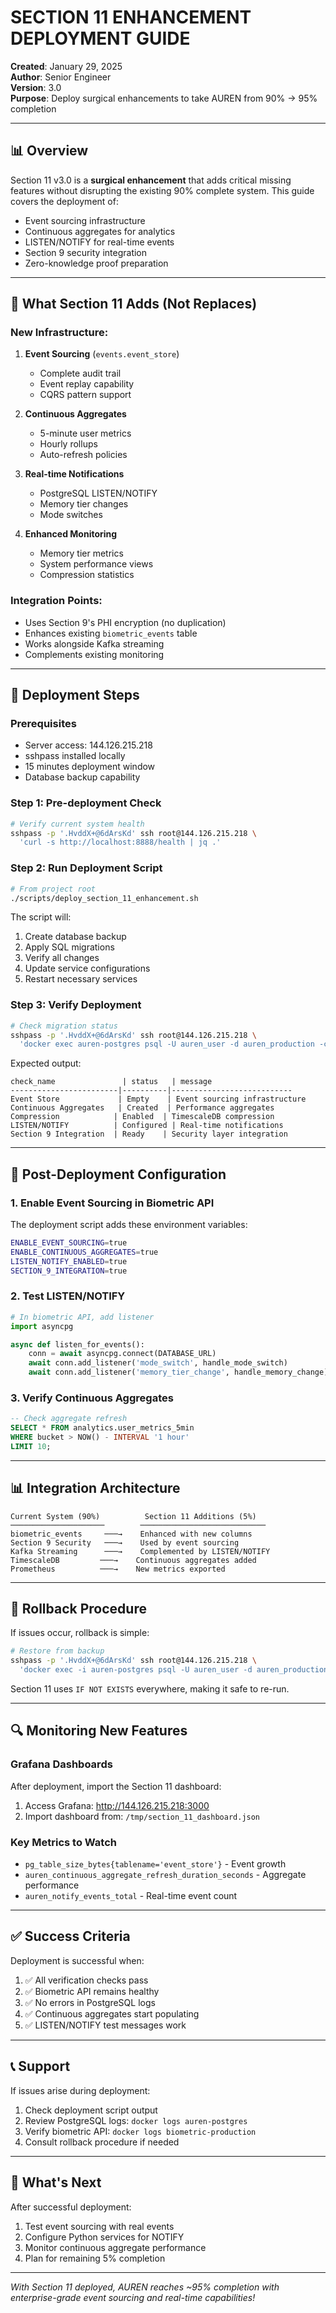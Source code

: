 # SECTION 11 ENHANCEMENT DEPLOYMENT GUIDE

**Created**: January 29, 2025  
**Author**: Senior Engineer  
**Version**: 3.0  
**Purpose**: Deploy surgical enhancements to take AUREN from 90% → 95% completion

---

## 📊 Overview

Section 11 v3.0 is a **surgical enhancement** that adds critical missing features without disrupting the existing 90% complete system. This guide covers the deployment of:

- Event sourcing infrastructure
- Continuous aggregates for analytics
- LISTEN/NOTIFY for real-time events
- Section 9 security integration
- Zero-knowledge proof preparation

---

## 🎯 What Section 11 Adds (Not Replaces)

### New Infrastructure:
1. **Event Sourcing** (`events.event_store`)
   - Complete audit trail
   - Event replay capability
   - CQRS pattern support

2. **Continuous Aggregates**
   - 5-minute user metrics
   - Hourly rollups
   - Auto-refresh policies

3. **Real-time Notifications**
   - PostgreSQL LISTEN/NOTIFY
   - Memory tier changes
   - Mode switches

4. **Enhanced Monitoring**
   - Memory tier metrics
   - System performance views
   - Compression statistics

### Integration Points:
- Uses Section 9's PHI encryption (no duplication)
- Enhances existing `biometric_events` table
- Works alongside Kafka streaming
- Complements existing monitoring

---

## 🚀 Deployment Steps

### Prerequisites
- Server access: 144.126.215.218
- sshpass installed locally
- 15 minutes deployment window
- Database backup capability

### Step 1: Pre-deployment Check
```bash
# Verify current system health
sshpass -p '.HvddX+@6dArsKd' ssh root@144.126.215.218 \
  'curl -s http://localhost:8888/health | jq .'
```

### Step 2: Run Deployment Script
```bash
# From project root
./scripts/deploy_section_11_enhancement.sh
```

The script will:
1. Create database backup
2. Apply SQL migrations
3. Verify all changes
4. Update service configurations
5. Restart necessary services

### Step 3: Verify Deployment
```bash
# Check migration status
sshpass -p '.HvddX+@6dArsKd' ssh root@144.126.215.218 \
  'docker exec auren-postgres psql -U auren_user -d auren_production -c "SELECT * FROM verify_section_11_migration();"'
```

Expected output:
```
check_name               | status   | message
------------------------|----------|---------------------------
Event Store             | Empty    | Event sourcing infrastructure
Continuous Aggregates   | Created  | Performance aggregates
Compression            | Enabled  | TimescaleDB compression
LISTEN/NOTIFY          | Configured | Real-time notifications
Section 9 Integration  | Ready    | Security layer integration
```

---

## 🔧 Post-Deployment Configuration

### 1. Enable Event Sourcing in Biometric API

The deployment script adds these environment variables:
```bash
ENABLE_EVENT_SOURCING=true
ENABLE_CONTINUOUS_AGGREGATES=true
LISTEN_NOTIFY_ENABLED=true
SECTION_9_INTEGRATION=true
```

### 2. Test LISTEN/NOTIFY

```python
# In biometric API, add listener
import asyncpg

async def listen_for_events():
    conn = await asyncpg.connect(DATABASE_URL)
    await conn.add_listener('mode_switch', handle_mode_switch)
    await conn.add_listener('memory_tier_change', handle_memory_change)
```

### 3. Verify Continuous Aggregates

```sql
-- Check aggregate refresh
SELECT * FROM analytics.user_metrics_5min 
WHERE bucket > NOW() - INTERVAL '1 hour' 
LIMIT 10;
```

---

## 📊 Integration Architecture

```
Current System (90%)          Section 11 Additions (5%)
─────────────────────        ────────────────────────────
biometric_events     ───→    Enhanced with new columns
Section 9 Security   ───→    Used by event sourcing
Kafka Streaming      ───→    Complemented by LISTEN/NOTIFY
TimescaleDB         ───→    Continuous aggregates added
Prometheus          ───→    New metrics exported
```

---

## 🚨 Rollback Procedure

If issues occur, rollback is simple:

```bash
# Restore from backup
sshpass -p '.HvddX+@6dArsKd' ssh root@144.126.215.218 \
  'docker exec -i auren-postgres psql -U auren_user -d auren_production < /root/backups/auren_backup_[timestamp].sql'
```

Section 11 uses `IF NOT EXISTS` everywhere, making it safe to re-run.

---

## 🔍 Monitoring New Features

### Grafana Dashboards
After deployment, import the Section 11 dashboard:
1. Access Grafana: http://144.126.215.218:3000
2. Import dashboard from: `/tmp/section_11_dashboard.json`

### Key Metrics to Watch
- `pg_table_size_bytes{tablename='event_store'}` - Event growth
- `auren_continuous_aggregate_refresh_duration_seconds` - Aggregate performance
- `auren_notify_events_total` - Real-time event count

---

## ✅ Success Criteria

Deployment is successful when:
1. ✅ All verification checks pass
2. ✅ Biometric API remains healthy
3. ✅ No errors in PostgreSQL logs
4. ✅ Continuous aggregates start populating
5. ✅ LISTEN/NOTIFY test messages work

---

## 📞 Support

If issues arise during deployment:
1. Check deployment script output
2. Review PostgreSQL logs: `docker logs auren-postgres`
3. Verify biometric API: `docker logs biometric-production`
4. Consult rollback procedure if needed

---

## 🎯 What's Next

After successful deployment:
1. Test event sourcing with real events
2. Configure Python services for NOTIFY
3. Monitor continuous aggregate performance
4. Plan for remaining 5% completion

---

*With Section 11 deployed, AUREN reaches ~95% completion with enterprise-grade event sourcing and real-time capabilities!* 